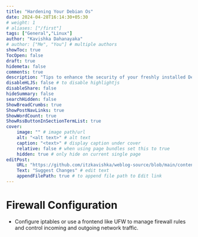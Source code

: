 ```yaml
---
title: "Hardening Your Debian Os"
date: 2024-04-28T16:14:30+05:30
# weight: 1
# aliases: ["/first"]
tags: ["General","Linux"]
author: "Kavishka Dahanayaka"
# author: ["Me", "You"] # multiple authors
showToc: true
TocOpen: false
draft: true
hidemeta: false
comments: true
description: "Tips to enhance the security of your freshly installed Debian operating system."
disableHLJS: false # to disable highlightjs
disableShare: false
hideSummary: false
searchHidden: false
ShowBreadCrumbs: true
ShowPostNavLinks: true
ShowWordCount: true
ShowRssButtonInSectionTermList: true
cover:
    image: "" # image path/url
    alt: "<alt text>" # alt text
    caption: "<text>" # display caption under cover
    relative: false # when using page bundles set this to true
    hidden: true # only hide on current single page
editPost:
    URL: "https://github.com/itzkavishka/weblog-source/blob/main/content/"
    Text: "Suggest Changes" # edit text
    appendFilePath: true # to append file path to Edit link
---
```


# Firewall Configuration
- Configure iptables or use a frontend like UFW to manage firewall rules and control incoming and outgoing network traffic.